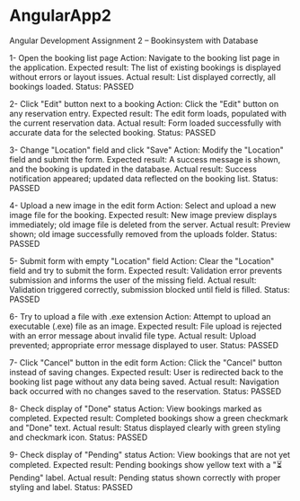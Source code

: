 # AngularApp2

Angular Development Assignment 2 – Bookinsystem with Database

1- Open the booking list page
Action: Navigate to the booking list page in the application.
Expected result: The list of existing bookings is displayed without errors or layout issues.
Actual result: List displayed correctly, all bookings loaded.
Status: PASSED

2- Click "Edit" button next to a booking
Action: Click the "Edit" button on any reservation entry.
Expected result: The edit form loads, populated with the current reservation data.
Actual result: Form loaded successfully with accurate data for the selected booking.
Status: PASSED

3- Change "Location" field and click "Save"
Action: Modify the "Location" field and submit the form.
Expected result: A success message is shown, and the booking is updated in the database.
Actual result: Success notification appeared; updated data reflected on the booking list.
Status: PASSED

4- Upload a new image in the edit form
Action: Select and upload a new image file for the booking.
Expected result: New image preview displays immediately; old image file is deleted from the server.
Actual result: Preview shown; old image successfully removed from the uploads folder.
Status: PASSED

5- Submit form with empty "Location" field
Action: Clear the "Location" field and try to submit the form.
Expected result: Validation error prevents submission and informs the user of the missing field.
Actual result: Validation triggered correctly, submission blocked until field is filled.
Status: PASSED

6- Try to upload a file with .exe extension
Action: Attempt to upload an executable (.exe) file as an image.
Expected result: File upload is rejected with an error message about invalid file type.
Actual result: Upload prevented; appropriate error message displayed to user.
Status: PASSED

7- Click "Cancel" button in the edit form
Action: Click the "Cancel" button instead of saving changes.
Expected result: User is redirected back to the booking list page without any data being saved.
Actual result: Navigation back occurred with no changes saved to the reservation.
Status: PASSED

8- Check display of "Done" status
Action: View bookings marked as completed.
Expected result: Completed bookings show a green checkmark and "Done" text.
Actual result: Status displayed clearly with green styling and checkmark icon.
Status: PASSED

9- Check display of "Pending" status
Action: View bookings that are not yet completed.
Expected result: Pending bookings show yellow text with a "⏳ Pending" label.
Actual result: Pending status shown correctly with proper styling and label.
Status: PASSED

